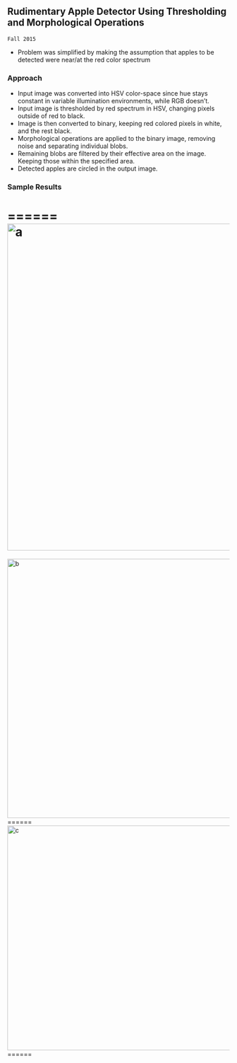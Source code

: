## Rudimentary Apple Detector Using Thresholding and Morphological Operations

```
Fall 2015
```

- Problem was simplified by making the assumption that apples to be detected were near/at the red color spectrum

### Approach

- Input image was converted into HSV color-space since hue stays constant in variable illumination environments, while RGB doesn’t.
- Input image is thresholded by red spectrum in HSV, changing pixels outside of red to black.
- Image is then converted to binary, keeping red colored pixels in white, and the rest black.
- Morphological operations are applied to the binary image, removing noise and separating individual blobs.
- Remaining blobs are filtered by their effective area on the image. Keeping those within the specified area.
- Detected apples are circled in the output image. 


### Sample Results

======
<img width="739" alt="a" src="https://cloud.githubusercontent.com/assets/13475486/25365537/65ece204-2937-11e7-8c2d-e35c14a7c088.png">
======
<img width="586" alt="b" src="https://cloud.githubusercontent.com/assets/13475486/25365538/65f91998-2937-11e7-8f1c-27fba2e74fbc.png">
======
<img width="508" alt="c" src="https://cloud.githubusercontent.com/assets/13475486/25365539/65f9aac0-2937-11e7-8726-51558b2dbb0b.png">
======
